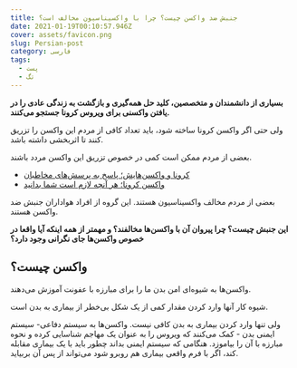 ```yaml
---
title: جنبش ضد واکسن چیست؟ چرا با واکسیناسیون مخالف است؟
date: 2021-01-19T00:10:57.946Z
cover: assets/favicon.png
slug: Persian-post
category: فارسی
tags:
  - پست
  - تگ
---
```

**بسیاری از دانشمندان و متخصصین، کلید حل همه‌گیری و بازگشت به زندگی عادی را در یافتن واکسنی برای ویروس کرونا جستجو می‌کنند.**

ولی حتی اگر واکسن کرونا ساخته شود، باید تعداد کافی از مردم این واکسن را تزریق کنند تا اثربخشی داشته باشد.

بعضی از مردم ممکن است کمی در خصوص تزریق این واکسن مردد باشند.

* [کرونا و واکسن‌هایش؛ پاسخ به پرسش‌های مخاطبان](https://www.bbc.com/persian/science-55023624)
* [واکسن کرونا؛ هر آنچه لازم است شما بدانید](https://www.bbc.com/persian/science-54930060)

بعضی از مردم مخالف واکسیناسیون هستند. این گروه از افراد هواداران جنبش ضد واکسن هستند.

**این جنبش چیست؟ چرا پیروان آن با واکسن‌ها مخالفند؟ و مهمتر از همه اینکه آیا واقعا در خصوص واکسن‌ها جای نگرانی وجود دارد؟**

## واکسن چیست؟

واکسن‌ها به شیوه‌ای امن بدن ما را برای مبارزه با عفونت آموزش می‌دهند.

شیوه کار آنها وارد کردن مقدار کمی از یک شکل بی‌خطر از بیماری به بدن است.

ولی تنها وارد کردن بیماری به بدن کافی نیست. واکسن‌ها به سیستم دفاعی- سیستم ایمنی بدن - کمک می‌کنند که ویروس را به عنوان یک مهاجم شناسایی کرده و نحوه مبارزه با آن را بیاموزد. هنگامی که سیستم ایمنی بداند چطور باید با یک بیماری مقابله کند، اگر با فرم واقعی بیماری هم روبرو شود می‌تواند از پس آن بربیاید.